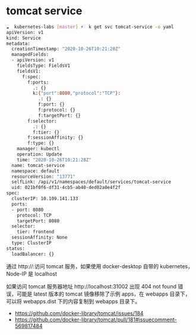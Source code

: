 # tomcat service

```bash
☁  kubernetes-labs [master] ⚡  k get svc tomcat-service -o yaml
apiVersion: v1
kind: Service
metadata:
  creationTimestamp: "2020-10-26T10:21:28Z"
  managedFields:
  - apiVersion: v1
    fieldsType: FieldsV1
    fieldsV1:
      f:spec:
        f:ports:
          .: {}
          k:{"port":8080,"protocol":"TCP"}:
            .: {}
            f:port: {}
            f:protocol: {}
            f:targetPort: {}
        f:selector:
          .: {}
          f:tier: {}
        f:sessionAffinity: {}
        f:type: {}
    manager: kubectl
    operation: Update
    time: "2020-10-26T10:21:28Z"
  name: tomcat-service
  namespace: default
  resourceVersion: "13771"
  selfLink: /api/v1/namespaces/default/services/tomcat-service
  uid: 021bf0f6-df31-4cb5-ab40-ded02a0e4f2f
spec:
  clusterIP: 10.109.141.133
  ports:
  - port: 8080
    protocol: TCP
    targetPort: 8080
  selector:
    tier: frontend
  sessionAffinity: None
  type: ClusterIP
status:
  loadBalancer: {}
```

通过 http://<Node-IP>:<NodePort>访问 tomcat 服务，如果使用 docker-desktop 自带的 kubernetes，Node-IP 是 localhost

如果访问 tomcat 服务器地址 http://localhost:31002 出现 404 not found 错误，可能是 latest 版本的 tomcat 镜像移除了示例 apps，在 webapps 目录下，可以将 webapps.dist 下的内容复制到 webapps 目录下。

- https://github.com/docker-library/tomcat/issues/184
- https://github.com/docker-library/tomcat/pull/181#issuecomment-569817484
